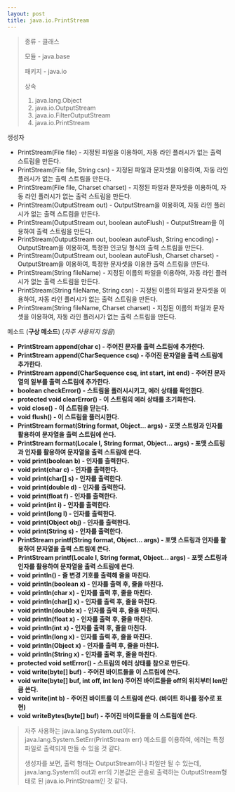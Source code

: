 ```yaml
---
layout: post
title: java.io.PrintStream
---
```



> 종류 - 클래스
> 
> 모듈 - java.base
> 
> 패키지 - java.io
> 
> 상속
> 1. java.lang.Object
> 2. java.io.OutputStream
> 3. java.io.FilterOutputStream
> 4. java.io.PrintStream

생성자
* PrintStream(File file) - 지정된 파일을 이용하여, 자동 라인 플러시가 없는 출력 스트림을 만든다.
* PrintStream(File file, String csn) - 지정된 파일과 문자셋을 이용하여, 자동 라인 플러시가 없는 출력 스트림을 만든다.
* PrintStream(File file, Charset charset) - 지정된 파일과 문자셋을 이용하여, 자동 라인 플러시가 없는 출력 스트림을 만든다.
* PrintStream(OutputStream out) - OutputStream을 이용하여, 자동 라인 플러시가 없는 출력 스트림을 만든다.
* PrintStream(OutputStream out, boolean autoFlush) - OutputStream을 이용하여 출력 스트림을 만든다.
* PrintStream(OutputStream out, boolean autoFlush, String encoding) - OutputStream을 이용하여, 특정한 인코딩 형식의 출력 스트림을 만든다.
* PrintStream(OutputStream out, boolean autoFlush, Charset charset) - OutputStream을 이용하여, 특정한 문자셋을 이용한 출력 스트림을 만든다.
* PrintStream(String fileName) - 지정된 이름의 파일을 이용하여, 자동 라인 플러시가 없는 출력 스트림을 만든다.
* PrintStream(String fileName, String csn) - 지정된 이름의 파일과 문자셋을 이용하여, 자동 라인 플러시가 없는 출력 스트림을 만든다.
* PrintStream(String fileName, Charset charset) - 지정된 이름의 파일과 문자셋을 이용하여, 자동 라인 플러시가 없는 출력 스트림을 만든다.

메소드 (**구상 메소드**) (_자주 사용되지 않음_)
* **PrintStream append(char c) - 주어진 문자를 출력 스트림에 추가한다.**
* **PrintStream append(CharSequence csq) - 주어진 문자열을 출력 스트림에 추가한다.**
* **PrintStream append(CharSequence csq, int start, int end) - 주어진 문자열의 일부를 출력 스트림에 추가한다.**
* **boolean checkError() - 스트림을 플러시시키고, 에러 상태를 확인한다.**
* **protected void clearError() - 이 스트림의 에러 상태를 초기화한다.**
* **void close() - 이 스트림을 닫는다.**
* **void flush() - 이 스트림을 플러시한다.**
* **PrintStream format(String format, Object... args) - 포맷 스트링과 인자를 활용하여 문자열을 출력 스트림에 쓴다.**
* **PrintStream format(Locale l, String format, Object... args) - 포맷 스트링과 인자를 활용하여 문자열을 출력 스트림에 쓴다.**
* **void print(boolean b) - 인자를 출력한다.**
* **void print(char c) - 인자를 출력한다.**
* **void print(char[] s) - 인자를 출력한다.**
* **void print(double d) - 인자를 출력한다.**
* **void print(float f) - 인자를 출력한다.**
* **void print(int i) - 인자를 출력한다.**
* **void print(long l) - 인자를 출력한다.**
* **void print(Object obj) - 인자를 출력한다.**
* **void print(String s) - 인자를 출력한다.**
* **PrintStream printf(String format, Object... args) - 포맷 스트링과 인자를 활용하여 문자열을 출력 스트림에 쓴다.**
* **PrintStream printf(Locale l, String format, Object... args) - 포맷 스트링과 인자를 활용하여 문자열을 출력 스트림에 쓴다.**
* **void println() - 줄 변경 기호를 출력해 줄을 마친다.**
* **void println(boolean x) - 인자를 출력 후, 줄을 마친다.**
* **void println(char x) - 인자를 출력 후, 줄을 마친다.**
* **void println(char[] x) - 인자를 출력 후, 줄을 마친다.**
* **void println(double x) - 인자를 출력 후, 줄을 마친다.**
* **void println(float x) - 인자를 출력 후, 줄을 마친다.**
* **void println(int x) - 인자를 출력 후, 줄을 마친다.**
* **void println(long x) - 인자를 출력 후, 줄을 마친다.**
* **void println(Object x) - 인자를 출력 후, 줄을 마친다.**
* **void println(String x) - 인자를 출력 후, 줄을 마친다.**
* **protected void setError() - 스트림의 에러 상태를 참으로 만든다.**
* **void write(byte[] buf) - 주어진 바이트들을 이 스트림에 쓴다.**
* **void write(byte[] buf, int off, int len) 주어진 바이트들을 off의 위치부터 len만큼 쓴다.**
* **void write(int b) - 주어진 바이트를 이 스트림에 쓴다. (바이트 하나를 정수로 표현)**
* **void writeBytes(byte[] buf) - 주어진 바이트들을 이 스트림에 쓴다.**

> 자주 사용하는 java.lang.System.out이다. java.lang.System.SetErr(PrintStream err) 메소드를 이용하여, 에러는 특정 파일로 출력되게 만들 수 있을 것 같다.
> 
> 생성자를 보면, 출력 형태는 OutputStream이나 파일만 될 수 있는데, java.lang.System의 out과 err의 기본값은 콘솔로 출력하는 OutputStream형태로 된 java.io.PrintStream인 것 같다.